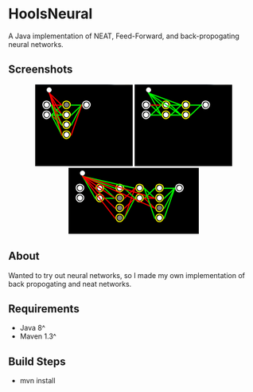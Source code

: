 # HooIsNeural
A Java implementation of NEAT, Feed-Forward, and back-propogating neural networks.

## Screenshots
<div align="center">
		<img src="https://raw.githubusercontent.com/hkamran/HooIsNeural/master/images/neat_xor_2.gif"></img>
		<img src="https://raw.githubusercontent.com/hkamran/HooIsNeural/master/images/neat_xor_3.gif"></img>
</div>
<div align="center">
        <img src="https://raw.githubusercontent.com/hkamran/HooIsNeural/master/images/neat_xors_1.gif"></img>		
</div>

## About
Wanted to try out neural networks, so I made my own implementation of back propogating and neat networks.

## Requirements

- Java 8^
- Maven 1.3^

## Build Steps

* mvn install

